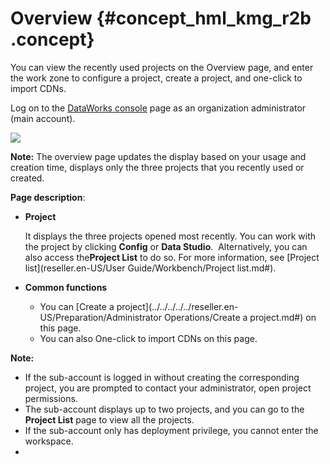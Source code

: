 # Overview {#concept_hml_kmg_r2b .concept}

You can view the recently used projects on the Overview page, and enter the work zone to configure a project, create a project, and one-click to import CDNs.

Log on to the [DataWorks console](https://partners-intl.aliyun.com) page as an organization administrator \(main account\).

![](http://static-aliyun-doc.oss-cn-hangzhou.aliyuncs.com/assets/img/16186/15477787898728_en-US.jpg)

**Note:** The overview page updates the display based on your usage and creation time, displays only the three projects that you recently used or created.

**Page description**:

-   **Project**

    It displays the three projects opened most recently. You can work with the project by clicking **Config** or **Data Studio**.  Alternatively, you can also access the**Project List** to do so. For more information, see [Project list](reseller.en-US/User Guide/Workbench/Project list.md#).

-   **Common functions**
    -   You can [Create a project](../../../../../reseller.en-US/Preparation/Administrator Operations/Create a project.md#) on this page.
    -   You can also One-click to import CDNs on this page.

**Note:** 

-   If the sub-account is logged in without creating the corresponding project, you are prompted to contact your administrator, open project permissions.
-   The sub-account displays up to two projects, and you can go to the **Project List** page to view all the projects.
-   If the sub-account only has deployment privilege, you cannot enter the workspace.
-   
